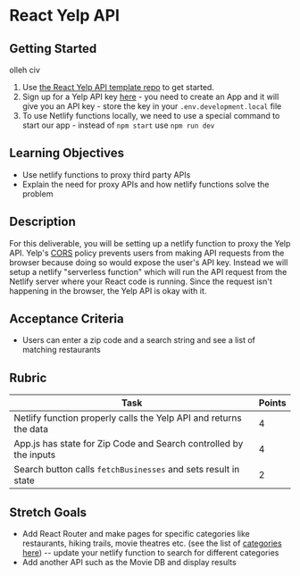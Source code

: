# React Yelp API

## Getting Started
olleh civ
1. Use [the React Yelp API template repo](https://github.com/alchemycodelab/react-half-baked-yelp-api) to get started.
2. Sign up for a Yelp API key [here](https://www.yelp.com/developers/documentation/v3) - you need to create an App and it will give you an API key - store the key in your `.env.development.local` file
3. To use Netlify functions locally, we need to use a special command to start our app - instead of `npm start` use `npm run dev`

## Learning Objectives

- Use netlify functions to proxy third party APIs
- Explain the need for proxy APIs and how netlify functions solve the problem

## Description

For this deliverable, you will be setting up a netlify function to proxy the Yelp API. Yelp's [CORS](https://developer.mozilla.org/en-US/docs/Web/HTTP/CORS) policy prevents users from making API requests from the browser because doing so would expose the user's API key. Instead we will setup a netlify "serverless function" which will run the API request from the Netlify server where your React code is running. Since the request isn't happening in the browser, the Yelp API is okay with it.

## Acceptance Criteria

- Users can enter a zip code and a search string and see a list of matching restaurants

## Rubric

| Task                                                              | Points |
| ----------------------------------------------------------------- | ------ |
| Netlify function properly calls the Yelp API and returns the data | 4      |
| App.js has state for Zip Code and Search controlled by the inputs | 4      |
| Search button calls `fetchBusinesses` and sets result in state    | 2      |

## Stretch Goals

- Add React Router and make pages for specific categories like restaurants, hiking trails, movie theatres etc. (see the list of [categories here](https://www.yelp.com/developers/documentation/v3/all_category_list)) -- update your netlify function to search for different categories
- Add another API such as the Movie DB and display results

